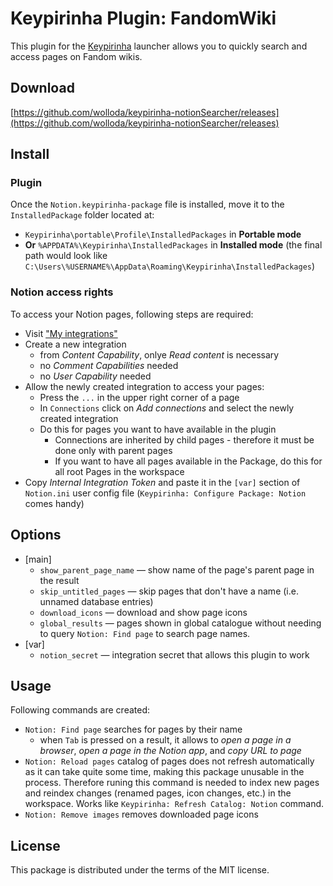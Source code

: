 # Keypirinha Plugin: FandomWiki

This plugin for the [Keypirinha](http://keypirinha.com) launcher allows you to quickly search and access pages on Fandom wikis.

## Download

[https://github.com/wolloda/keypirinha-notionSearcher/releases](https://github.com/wolloda/keypirinha-notionSearcher/releases)

## Install

### Plugin

Once the `Notion.keypirinha-package` file is installed,
move it to the `InstalledPackage` folder located at:

* `Keypirinha\portable\Profile\InstalledPackages` in **Portable mode**
* **Or** `%APPDATA%\Keypirinha\InstalledPackages` in **Installed mode** (the
  final path would look like
  `C:\Users\%USERNAME%\AppData\Roaming\Keypirinha\InstalledPackages`)


### Notion access rights

To access your Notion pages, following steps are required:

* Visit ["My integrations"](https://www.notion.so/my-integrations)
* Create a new integration
	* from *Content Capability*, onlye *Read content* is necessary
	* no *Comment Capabilities* needed
	* no *User Capability* needed
* Allow the newly created integration to access your pages:
	* Press the `...` in the upper right corner of a page
	* In `Connections` click on *Add connections* and select the newly created integration
	* Do this for pages you want to have available in the plugin
		* Connections are inherited by child pages - therefore it must be done only with parent
			pages
		* If you want to have all pages available in the Package, do this for all root Pages in the
			workspace
* Copy *Internal Integration Token* and paste it in the `[var]` section of `Notion.ini` user config file (`Keypirinha: Configure Package: Notion` comes handy)

## Options

* [main]
	* `show_parent_page_name` — show name of the page's parent page in the result
	* `skip_untitled_pages` — skip pages that don't have a name (i.e. unnamed database entries)
	* `download_icons` — download and show page icons
	* `global_results` — pages shown in global catalogue without needing to query `Notion: Find page` to search page names.
* [var]
	* `notion_secret` —  integration secret that allows this plugin to work

## Usage

Following commands are created:
* `Notion: Find page` searches for pages by their name
	* when `Tab` is pressed on a result, it allows to *open a page in a browser*, *open a page in
		the Notion app*, and *copy URL to page*
* `Notion: Reload pages` catalog of pages does not refresh automatically as it can take quite some time, making this package unusable in the process. Therefore runing this command is needed to index new pages and reindex changes (renamed pages, icon changes, etc.) in the workspace. Works like `Keypirinha: Refresh Catalog: Notion` command.
* `Notion: Remove images` removes downloaded page icons

## License

This package is distributed under the terms of the MIT license.